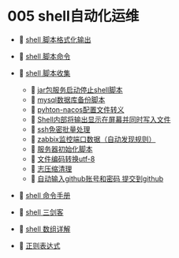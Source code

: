# 005 shell自动化运维

* 📄 [shell 脚本格式化输出](siyuan://blocks/20230610173741-sn1v2zl)
* 📄 [shell 脚本命令](siyuan://blocks/20230610173745-hfsmeq4)
* 📑 [shell 脚本收集](siyuan://blocks/20230610173811-iop1c5j)

  * 📄 [jar包服务启动停止shell脚本](siyuan://blocks/20230728160057-biltend)
  * 📄 [mysql数据库备份脚本](siyuan://blocks/20230728160319-wyoy2i9)
  * 📄 [pyhton-nacos配置文件转义](siyuan://blocks/20230728160247-78g4isw)
  * 📄 [Shell内部将输出显示在屏幕并同时写入文件](siyuan://blocks/20230728160339-y5rep6h)
  * 📄 [ssh免密批量处理](siyuan://blocks/20230728160358-fi2vf0k)
  * 📄 [zabbix监控端口数据（自动发现规则）](siyuan://blocks/20230728160138-fopxr18)
  * 📄 [服务器初始化脚本](siyuan://blocks/20230728160229-njxw1nw)
  * 📄 [文件编码转换utf-8](siyuan://blocks/20230728160303-g7q1q33)
  * 📄 [志压缩清理](siyuan://blocks/20230728160118-68cbsxw)
  * 📄 [自动输入github账号和密码 提交到github](siyuan://blocks/20230906164917-q3xy1u6)
* 📑 [shell 命令手册](siyuan://blocks/20230610171821-54vnv1p)
* 📄 [shell 三剑客](siyuan://blocks/20230610173713-fn6aj6j)
* 📄 [shell 数组详解](siyuan://blocks/20230610173709-rak6m93)
* 📄 [正则表达式](siyuan://blocks/20230610173733-1p8ps8r)

‍
